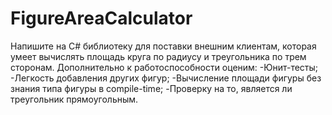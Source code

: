 # FigureAreaCalculator
Напишите на C# библиотеку для поставки внешним клиентам, которая умеет вычислять площадь круга по радиусу и треугольника по трем сторонам. Дополнительно к работоспособности оценим:
-Юнит-тесты;
-Легкость добавления других фигур;
-Вычисление площади фигуры без знания типа фигуры в compile-time;
-Проверку на то, является ли треугольник прямоугольным.


